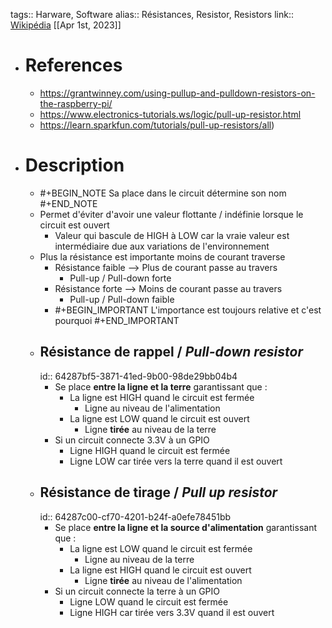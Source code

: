 tags:: Harware, Software
alias:: Résistances, Resistor, Resistors 
link:: [Wikipédia](https://en.wikipedia.org/wiki/Resistor)
[[Apr 1st, 2023]]

- # References
	- https://grantwinney.com/using-pullup-and-pulldown-resistors-on-the-raspberry-pi/
	- https://www.electronics-tutorials.ws/logic/pull-up-resistor.html
	- https://learn.sparkfun.com/tutorials/pull-up-resistors/all)
- # Description
	- #+BEGIN_NOTE
	  Sa place dans le circuit détermine son nom
	  #+END_NOTE
	- Permet d'éviter d'avoir une valeur flottante / indéfinie lorsque le circuit est ouvert
		- Valeur qui bascule de HIGH à LOW car la vraie valeur est intermédiaire due aux variations de l'environnement
	- Plus la résistance est importante moins de courant traverse
		- Résistance faible --> Plus de courant passe au travers
			- Pull-up / Pull-down forte
		- Résistance forte --> Moins de courant passe au travers
			- Pull-up / Pull-down faible
		- #+BEGIN_IMPORTANT
		  L'importance est toujours relative et c'est pourquoi 
		  #+END_IMPORTANT
	- ## Résistance de rappel / *Pull-down resistor*
	  id:: 64287bf5-3871-41ed-9b00-98de29bb04b4
		- Se place **entre la ligne et la terre** garantissant que :
			- La ligne est HIGH quand le circuit est fermée
				- Ligne au niveau de l'alimentation
			- La ligne est LOW quand le circuit est ouvert
				- Ligne **tirée** au niveau de la terre
		- Si un circuit connecte 3.3V à un GPIO
			- Ligne HIGH quand le circuit est fermée
			- Ligne LOW car tirée vers la terre quand il est ouvert
	- ## Résistance de tirage / *Pull up resistor*
	  id:: 64287c00-cf70-4201-b24f-a0efe78451bb
		- Se place **entre la ligne et la source d'alimentation**  garantissant que :
			- La ligne est LOW quand le circuit est fermée
				- Ligne au niveau de la terre
			- La ligne est HIGH quand le circuit est ouvert
				- Ligne **tirée** au niveau de l'alimentation
		- Si un circuit connecte la terre à un GPIO
			- Ligne LOW quand le circuit est fermée
			- Ligne HIGH car tirée vers 3.3V quand il est ouvert